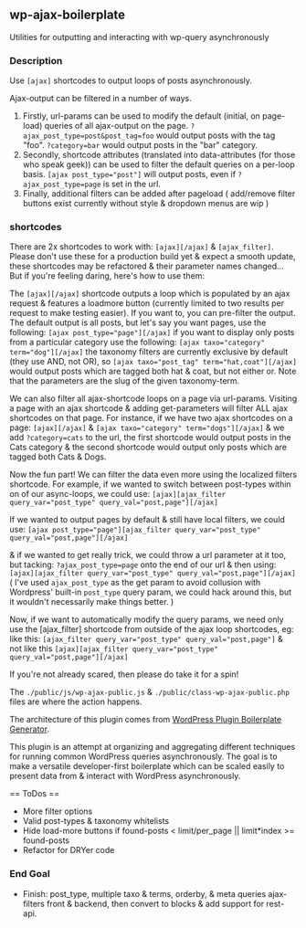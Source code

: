 
## wp-ajax-boilerplate

Utilities for outputting and interacting with wp-query asynchronously

### Description

Use `[ajax]` shortcodes to output loops of posts asynchronously.

Ajax-output can be filtered in a number of ways.
1. Firstly, url-params can be used to modify the default (initial, on page-load) queries of all ajax-output on the page. `?ajax_post_type=post&post_tag=foo` would output posts with the tag "foo". `?category=bar` would output posts in the "bar" category.
2. Secondly, shortcode attributes (translated into data-attributes (for those who speak geek)) can be used to filter the default queries on a per-loop basis. `[ajax post_type="post"]` will output posts, even if `?ajax_post_type=page` is set in the url.
3. Finally, additional filters can be added after pageload ( add/remove filter buttons exist currently without style & dropdown menus are wip )

### shortcodes

There are 2x shortcodes to work with: `[ajax][/ajax]` & `[ajax_filter]`. Please don't use these for a production build yet & expect a smooth update, these shortcodes may be refactored & their parameter names changed... But if you're feeling daring, here's how to use them:  

The `[ajax][/ajax]` shortcode outputs a loop which is populated by an ajax request & features a loadmore button (currently limited to two results per request to make testing easier). If you want to, you can pre-filter the output. The default output is all posts, but let's say you want pages, use the following: `[ajax post_type="page"][/ajax]` if you want to display only posts from a particular category use the following: `[ajax taxo="category" term="dog"][/ajax]` the taxonomy filters are currently exclusive by default (they use AND, not OR), so `[ajax taxo="post_tag" term="hat,coat"][/ajax]` would output posts which are tagged both hat & coat, but not either or. Note that the parameters are the slug of the given taxonomy-term.

We can also filter all ajax-shortcode loops on a page via url-params. Visiting a page with an ajax shortcode & adding get-parameters will filter ALL ajax shortcodes on that page. For instance, if we have two ajax shortcodes on a page: `[ajax][/ajax]` & `[ajax taxo="category" term="dogs"][/ajax]` & we add `?category=cats` to the url, the first shortcode would output posts in the Cats category & the second shortcode would output only posts which are tagged both Cats & Dogs.

Now the fun part! We can filter the data even more using the localized filters shortcode. For example, if we wanted to switch between post-types within on of our async-loops, we could use:
`[ajax][ajax_filter query_var="post_type" query_val="post,page"][/ajax]`

If we wanted to output pages by default & still have local filters, we could use:
`[ajax post_type="page"][ajax_filter query_var="post_type" query_val="post,page"][/ajax]`

& if we wanted to get really trick, we could throw a url parameter at it too, but tacking: `?ajax_post_type=page` onto the end of our url & then using: `[ajax][ajax_filter query_var="post_type" query_val="post,page"][/ajax]` ( I've used `ajax_post_type` as the get param to avoid collusion with Wordpress' built-in `post_type` query param, we could hack around this, but it wouldn't necessarily make things better. )

Now, if we want to automatically modify the query params, we need only use the [ajax_filter] shortcode from outside of the ajax loop shortcodes, eg:
like this: `[ajax_filter query_var="post_type" query_val="post,page"]` & not like this `[ajax][ajax_filter query_var="post_type" query_val="post,page"][/ajax]`

If you're not already scared, then please do take it for a spin!

The `./public/js/wp-ajax-public.js` & `./public/class-wp-ajax-public.php` files are where the action happens.

The architecture of this plugin comes from [WordPress Plugin Boilerplate Generator](https://wppb.me/).

This plugin is an attempt at organizing and aggregating different techniques for running common WordPress queries asynchronously. The goal is to make a versatile developer-first boilerplate which can be scaled easily to present data from & interact with WordPress asynchronously.

== ToDos ==

- More filter options
- Valid post-types & taxonomy whitelists
- Hide load-more buttons if found-posts < limit/per_page || limit*index >= found-posts
- Refactor for DRYer code

### End Goal

- Finish: post_type, multiple taxo & terms, orderby, & meta queries ajax-filters front & backend, then convert to blocks & add support for rest-api.
